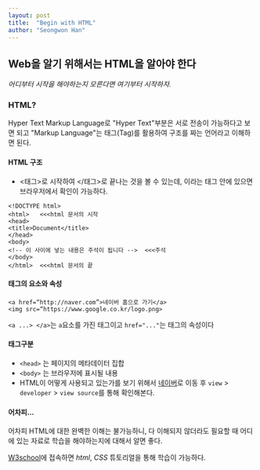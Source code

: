 ```yaml
---
layout: post
title:  "Begin with HTML"
author: "Seongwon Han"
---
```


## Web을 알기 위해서는 HTML을 알아야 한다

*어디부터 시작을 해야하는지 모른다면 여기부터 시작하자.*  
### HTML?
Hyper Text Markup Language로 "Hyper Text"부분은 서로 전송이 가능하다고 보면 되고 "Markup Language"는 태그(Tag)를 활용하여 구조를 짜는 언어라고 이해하면 된다. 

#### HTML 구조  

- <태그>로 시작하여 </태그>로 끝나는 것을 볼 수 있는데, <html>이라는 태그 안에 있으면 브라우저에서 확인이 가능하다.  
  
~~~
<!DOCTYPE html><html>   <<<html 문서의 시작<head><title>Document</title></head><body><!-- 이 사이에 넣는 내용은 주석이 됩니다 -->  <<<주석</body></html>  <<<html 문서의 끝 
~~~  

#### 태그의 요소와 속성  
~~~
<a href=“http://naver.com”>네이버 홈으로 가기</a><img src=“https://www.google.co.kr/logo.png>
~~~
`<a ...> </a>`는 `a`요소를 가진 태그이고 `href="..."`는 태그의 속성이다

#### 태그구분  
-  `<head>` 는 페이지의 메타데이터 집합
-  `<body>` 는 브라우저에 표시될 내용  
-  HTML이 어떻게 사용되고 있는가를 보기 위해서 [네이버](https://www.naver.com)로 이동 후 `view` > `developer` > `view source`를 통해 확인해본다.  

#### 어차피...
어차피 HTML에 대한 완벽한 이해는 불가능하니, 다 이해되지 않더라도 필요할 때 어디에 있는 자료로 학습을 해야하는지에 대해서 알면 좋다.  

[W3school](https://w3schools.com)에 접속하면 *html*, *CSS* 튜토리얼을 통해 학습이 가능하다.